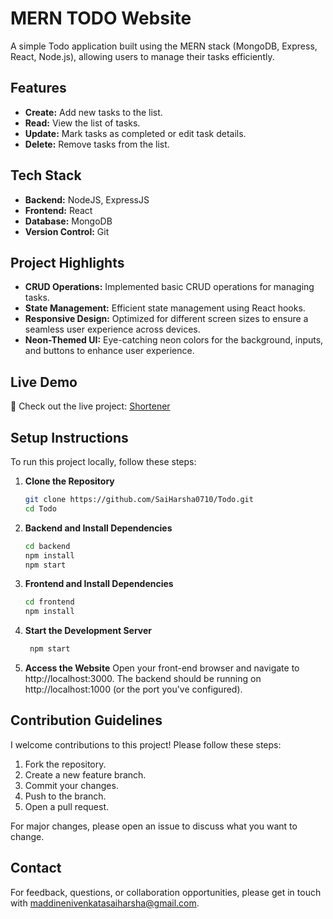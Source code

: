 # MERN TODO Website

A simple Todo application built using the MERN stack (MongoDB, Express, React, Node.js), allowing users to manage their tasks efficiently.

## Features

- **Create:** Add new tasks to the list.
- **Read:**  View the list of tasks.
- **Update:** Mark tasks as completed or edit task details.
- **Delete:** Remove tasks from the list.

## Tech Stack

- **Backend:** NodeJS, ExpressJS
- **Frontend:** React
- **Database:** MongoDB
- **Version Control:** Git

## Project Highlights

- **CRUD Operations:** Implemented basic CRUD operations for managing tasks.
- **State Management:** Efficient state management using React hooks.
- **Responsive Design:** Optimized for different screen sizes to ensure a seamless user experience across devices.
- **Neon-Themed UI:** Eye-catching neon colors for the background, inputs, and buttons to enhance user experience.

## Live Demo

🚀 Check out the live project: [Shortener](#)

## Setup Instructions

To run this project locally, follow these steps:

1. **Clone the Repository**
    ```sh
    git clone https://github.com/SaiHarsha0710/Todo.git
    cd Todo
    ```

2. **Backend and Install Dependencies**
    ```sh
    cd backend
    npm install
    npm start
    ```
3. **Frontend and Install Dependencies**
    ```sh
    cd frontend
    npm install
    ```
4. **Start the Development Server**
    ```sh
     npm start  
    ```

4. **Access the Website**
    Open your front-end browser and navigate to http://localhost:3000.
    The backend should be running on http://localhost:1000 (or the port you've configured).

## Contribution Guidelines

I welcome contributions to this project! Please follow these steps:

1. Fork the repository.
2. Create a new feature branch.
3. Commit your changes.
4. Push to the branch.
5. Open a pull request.

For major changes, please open an issue to discuss what you want to change.

## Contact

For feedback, questions, or collaboration opportunities, please get in touch with maddinenivenkatasaiharsha@gmail.com.
